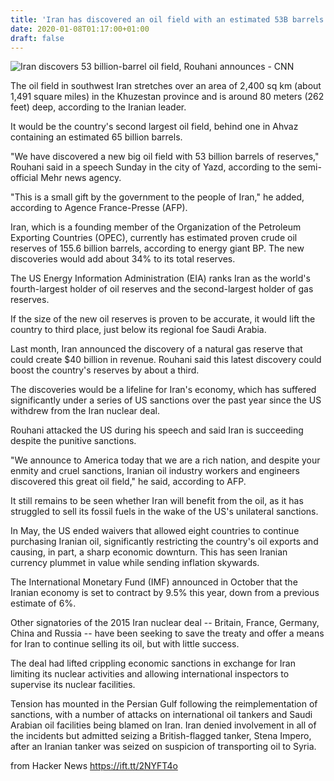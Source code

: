 ```yaml
---
title: 'Iran has discovered an oil field with an estimated 53B barrels of crude'
date: 2020-01-08T01:17:00+01:00
draft: false
---
```


![](https://cdn.cnn.com/cnnnext/dam/assets/190508072030-hasan-rohani-super-tease.jpg "Iran discovers 53 billion-barrel oil field, Rouhani announces - CNN")  

The oil field in southwest Iran stretches over an area of 2,400 sq km (about 1,491 square miles) in the Khuzestan province and is around 80 meters (262 feet) deep, according to the Iranian leader.

It would be the country's second largest oil field, behind one in Ahvaz containing an estimated 65 billion barrels.

"We have discovered a new big oil field with 53 billion barrels of reserves," Rouhani said in a speech Sunday in the city of Yazd, according to the semi-official Mehr news agency.

"This is a small gift by the government to the people of Iran," he added, according to Agence France-Presse (AFP).

Iran, which is a founding member of the Organization of the Petroleum Exporting Countries (OPEC), currently has estimated proven crude oil reserves of 155.6 billion barrels, according to energy giant BP. The new discoveries would add about 34% to its total reserves.

The US Energy Information Administration (EIA) ranks Iran as the world's fourth-largest holder of oil reserves and the second-largest holder of gas reserves.

If the size of the new oil reserves is proven to be accurate, it would lift the country to third place, just below its regional foe Saudi Arabia.

Last month, Iran announced the discovery of a natural gas reserve that could create $40 billion in revenue. Rouhani said this latest discovery could boost the country's reserves by about a third.

The discoveries would be a lifeline for Iran's economy, which has suffered significantly under a series of US sanctions over the past year since the US withdrew from the Iran nuclear deal.

Rouhani attacked the US during his speech and said Iran is succeeding despite the punitive sanctions.

"We announce to America today that we are a rich nation, and despite your enmity and cruel sanctions, Iranian oil industry workers and engineers discovered this great oil field," he said, according to AFP.

It still remains to be seen whether Iran will benefit from the oil, as it has struggled to sell its fossil fuels in the wake of the US's unilateral sanctions.

In May, the US ended waivers that allowed eight countries to continue purchasing Iranian oil, significantly restricting the country's oil exports and causing, in part, a sharp economic downturn. This has seen Iranian currency plummet in value while sending inflation skywards.

The International Monetary Fund (IMF) announced in October that the Iranian economy is set to contract by 9.5% this year, down from a previous estimate of 6%.

Other signatories of the 2015 Iran nuclear deal -- Britain, France, Germany, China and Russia -- have been seeking to save the treaty and offer a means for Iran to continue selling its oil, but with little success.

The deal had lifted crippling economic sanctions in exchange for Iran limiting its nuclear activities and allowing international inspectors to supervise its nuclear facilities.

Tension has mounted in the Persian Gulf following the reimplementation of sanctions, with a number of attacks on international oil tankers and Saudi Arabian oil facilities being blamed on Iran. Iran denied involvement in all of the incidents but admitted seizing a British-flagged tanker, Stena Impero, after an Iranian tanker was seized on suspicion of transporting oil to Syria.

  
  
from Hacker News https://ift.tt/2NYFT4o